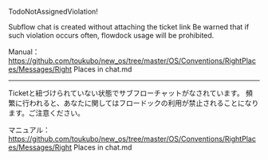 TodoNotAssignedViolation!

Subflow chat is created without attaching the ticket link
Be warned that if such violation occurs often, flowdock usage will be prohibited.

Manual：https://github.com/toukubo/new_os/tree/master/OS/Conventions/RightPlaces/Messages/Right Places in chat.md

----

Ticketと紐づけられていない状態でサブフローチャットがなされています。
頻繁に行われると、あなたに関してはフロードックの利用が禁止されることになります。ご注意ください。

マニュアル：https://github.com/toukubo/new_os/tree/master/OS/Conventions/RightPlaces/Messages/Right Places in chat.md
